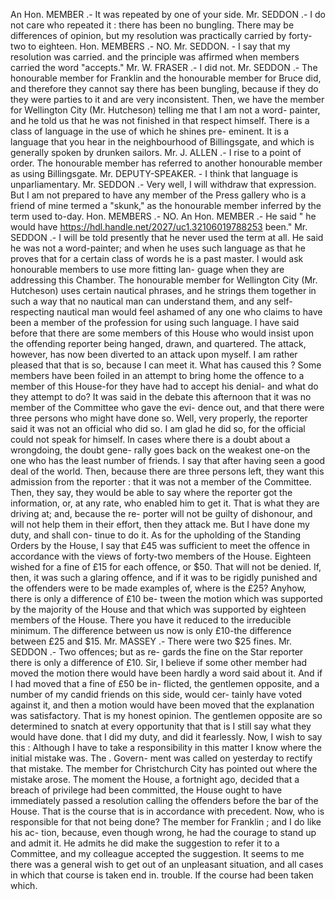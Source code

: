 An Hon. MEMBER .- It was repeated by one of your side. Mr. SEDDON .- I do not care who repeated it : there has been no bungling. There may be differences of opinion, but my resolution was practically carried by forty-two to eighteen. Hon. MEMBERS .- NO. Mr. SEDDON. - I say that my resolution was carried. and the principle was affirmed when members carried the word "accepts." Mr. W. FRASER .- I did not. Mr. SEDDON .- The honourable member for Franklin and the honourable member for Bruce did, and therefore they cannot say there has been bungling, because if they do they were parties to it and are very inconsistent. Then, we have the member for Wellington City (Mr. Hutcheson) telling me that I am not a word- painter, and he told us that he was not finished in that respect himself. There is a class of language in the use of which he shines pre- eminent. It is a language that you hear in the neighbourhood of Billingsgate, and which is generally spoken by drunken sailors. Mr. J. ALLEN .- I rise to a point of order. The honourable member has referred to another honourable member as using Billingsgate. Mr. DEPUTY-SPEAKER. - I think that language is unparliamentary. Mr. SEDDON .- Very well, I will withdraw that expression. But I am not prepared to have any member of the Press gallery who is a friend of mine termed a "skunk," as the honourable member inferred by the term used to-day. Hon. MEMBERS .- NO. An Hon. MEMBER .- He said " he would have https://hdl.handle.net/2027/uc1.32106019788253 been." Mr. SEDDON .- I will be told presently that he never used the term at all. He said he was not a word-painter; and when he uses such language as that he proves that for a certain class of words he is a past master. I would ask honourable members to use more fitting lan- guage when they are addressing this Chamber. The honourable member for Wellington City (Mr. Hutcheson) uses certain nautical phrases, and he strings them together in such a way that no nautical man can understand them, and any self-respecting nautical man would feel ashamed of any one who claims to have been a member of the profession for using such language. I have said before that there are some members of this House who would insist upon the offending reporter being hanged, drawn, and quartered. The attack, however, has now been diverted to an attack upon myself. I am rather pleased that that is so, because I can meet it. What has caused this ? Some members have been foiled in an attempt to bring home the offence to a member of this House-for they have had to accept his denial- and what do they attempt to do? It was said in the debate this afternoon that it was no member of the Committee who gave the evi- dence out, and that there were three persons who might have done so. Well, very properly, the reporter said it was not an official who did so. I am glad he did so, for the official could not speak for himself. In cases where there is a doubt about a wrongdoing, the doubt gene- rally goes back on the weakest one-on the one who has the least number of friends. I say that after having seen a good deal of the world. Then, because there are three persons left, they want this admission from the reporter : that it was not a member of the Committee. Then, they say, they would be able to say where the reporter got the information, or, at any rate, who enabled him to get it. That is what they are driving at; and, because the re- porter will not be guilty of dishonour, and will not help them in their effort, then they attack me. But I have done my duty, and shall con- tinue to do it. As for the upholding of the Standing Orders by the House, I say that £45 was sufficient to meet the offence in accordance with the views of forty-two members of the House. Eighteen wished for a fine of £15 for each offence, or $50. That will not be denied. If, then, it was such a glaring offence, and if it was to be rigidly punished and the offenders were to be made examples of, where is the £25? Anyhow, there is only a difference of £10 be- tween the motion which was supported by the majority of the House and that which was supported by eighteen members of the House. There you have it reduced to the irreducible minimum. The difference between us now is only £10-the difference between £25 and $15. Mr. MASSEY .- There were two $25 fines. Mr. SEDDON .- Two offences; but as re- gards the fine on the Star reporter there is only a difference of £10. Sir, I believe if some other member had moved the motion there would have been hardly a word said about it. And if I had moved that a fine of £50 be in- flicted, the gentlemen opposite, and a number of my candid friends on this side, would cer- tainly have voted against it, and then a motion would have been moved that the explanation was satisfactory. That is my honest opinion. The gentlemen opposite are so determined to snatch at every opportunity that that is I still say what they would have done. that I did my duty, and did it fearlessly. Now, I wish to say this : Although I have to take a responsibility in this matter I know where the initial mistake was. The . Govern- ment was called on yesterday to rectify that mistake. The member for Christchurch City has pointed out where the mistake arose. The moment the House, a fortnight ago, decided that a breach of privilege had been committed, the House ought to have immediately passed a resolution calling the offenders before the bar of the House. That is the course that is in accordance with precedent. Now, who is responsible for that not being done? The member for Franklin ; and I do like his ac- tion, because, even though wrong, he had the courage to stand up and admit it. He admits he did make the suggestion to refer it to a Committee, and my colleague accepted the suggestion. It seems to me there was a general wish to get out of an unpleasant situation, and all cases in which that course is taken end in. trouble. If the course had been taken which. 